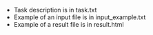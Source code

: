 - Task description is in task.txt
- Example of an input file is in input_example.txt
- Example of a result file is in result.html
